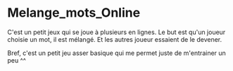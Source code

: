 # Melange_mots_Online

C'est un petit jeux qui se joue à plusieurs en lignes.
Le but est qu'un joueur choisie un mot, il est mélangé. Et les 
autres joueur essaient de le devener.

Bref, c'est un petit jeu asser basique qui me permet juste de m'entrainer un peu ^^
